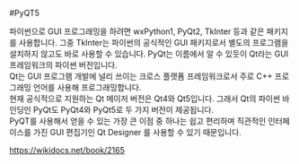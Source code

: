 #PyQT5

파이썬으로 GUI 프로그래밍을 하려면 wxPython1, PyQt2, TkInter 등과 같은 패키지를 사용합니다. 그중 TkInter는 파이썬의 공식적인 GUI 패키지로서 별도의 프로그램을 설치하지 않고도 바로 사용할 수 있습니다. 
PyQt는 이름에서 알 수 있듯이 Qt라는 GUI 프레임워크의 파이썬 버전입니다.  
Qt는 GUI 프로그램 개발에 널리 쓰이는 크로스 플랫폼 프레임워크로서 주로 C++ 프로그래밍 언어를 사용해 프로그래밍합니다.  
현재 공식적으로 지원하는 Qt 메이저 버전은 Qt4와 Qt5입니다. 그래서 Qt의 파이썬 바인딩인 PyQt도 PyQt4와 PyQt5로 두 가지 버전이 제공됩니다.  
PyQT를 사용해서 얻을 수 있는 가장 큰 이점 중 하나는 쉽고 편리하며 직관적인 인터페이스를 가진 GUI 편집기인 Qt Designer 를 사용할 수 있기 때문입니다.  

https://wikidocs.net/book/2165
